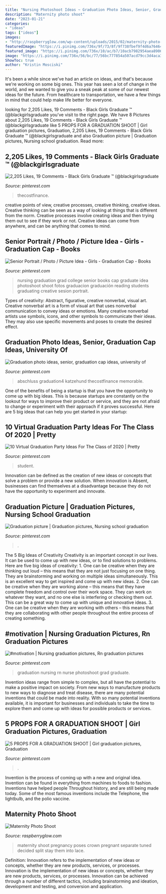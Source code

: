 ```yaml
---
title: "Nursing Photoshoot Ideas ~ Graduation Photo Ideas, Senior, Graduation Cap Ideas, University Of"
description: "Maternity photo shoot"
date: "2023-01-21"
categories:
- "ideas"
tags: ["ideas"]
images:
- "http://raspberryglow.com/wp-content/uploads/2015/02/maternity-photo-shoot-3.jpg"
featuredImage: "https://i.pinimg.com/736x/9f/73/8f/9f738fbef9f4d6a764641891e7a58d9d.jpg"
featured_image: "https://i.pinimg.com/736x/10/ac/b7/10acb7982954aea8906131540a086532.jpg"
image: "https://i.pinimg.com/736x/56/bc/77/56bc777854a507acd79cc3d4aca30bd8.jpg"
ShowToc: true
author: "Kristin Mosciski"
---
```



It's been a while since we've had an article on ideas, and that's because we're working on some big ones. This year has seen a lot of change in the world, and we wanted to give you a sneak peak at some of our newest ideas for the future. From healthcare to transportation, we have a few things in mind that could help make life better for everyone.

	

		
looking for 2,205 Likes, 19 Comments - Black Girls Graduate ™ (@blackgirlsgraduate you've visit to the right page. We have 8 Pictures about 2,205 Likes, 19 Comments - Black Girls Graduate ™ (@blackgirlsgraduate like 5 PROPS FOR A GRADUATION SHOOT | Girl graduation pictures, Graduation, 2,205 Likes, 19 Comments - Black Girls Graduate ™ (@blackgirlsgraduate and also Graduation picture | Graduation pictures, Nursing school graduation. Read more:
		
    
## 2,205 Likes, 19 Comments - Black Girls Graduate ™ (@blackgirlsgraduate

<img loading=lazy src="https://i.pinimg.com/736x/56/bc/77/56bc777854a507acd79cc3d4aca30bd8.jpg" onerror="this.onerror=null;this.src='https://tse1.mm.bing.net/th?id=OIP.ZAFRQMCrXQ6chwVHeT1e-gHaIs&amp;pid=15.1';" alt="2,205 Likes, 19 Comments - Black Girls Graduate ™ (@blackgirlsgraduate">

_Source: pinterest.com_

>thecostfinance. 

	

creative points of view, creative processes, creative thinking, creative ideas.
Creative thinking can be seen as a way of looking at things that is different from the norm. Creative processes involve creating ideas and then trying them out to see if they work or not. Creative ideas can come from anywhere, and can be anything that comes to mind.

    
## Senior Portrait / Photo / Picture Idea - Girls - Graduation Cap - Books

<img loading=lazy src="https://i.pinimg.com/originals/cb/63/c4/cb63c4165391e0768d7ec484e398cfc3.jpg" onerror="this.onerror=null;this.src='https://tse4.mm.bing.net/th?id=OIP.PC1RrGdfjNPJ1PTRyctxfgHaLL&amp;pid=15.1';" alt="Senior Portrait / Photo / Picture Idea - Girls - Graduation Cap - Books">

_Source: pinterest.com_

>nursing graduation grad college senior books cap graduate idea photoshoot shoot fotos graduacion graduación reading students graduating creative sesion portrait. 

	

Types of creativity: Abstract, figurative, creative nonverbal, visual art.
Creative nonverbal art is a form of visual art that uses nonverbal communication to convey ideas or emotions. Many creative nonverbal artists use symbols, icons, and other symbols to communicate their ideas. They may also use specific movements and poses to create the desired effect.

    
## Graduation Photo Ideas, Senior, Graduation Cap Ideas, University Of

<img loading=lazy src="https://i.pinimg.com/originals/de/49/77/de49772057a97ac21e8be4cae4a480ad.jpg" onerror="this.onerror=null;this.src='https://tse3.mm.bing.net/th?id=OIP.7aM9XRZiHiKntEiJCvaGagHaJ4&amp;pid=15.1';" alt="Graduation photo ideas, senior, graduation cap ideas, university of">

_Source: pinterest.com_

>abschluss graduation4 katzehund thecostfinance memorable. 

	

One of the benefits of being a startup is that you have the opportunity to come up with big ideas. This is because startups are constantly on the lookout for ways to improve their product or service, and they are not afraid to change or experiment with their approach if it proves successful. Here are 5 big ideas that can help you get started in your startup: 

    
## 10 Virtual Graduation Party Ideas For The Class Of 2020 | Pretty

<img loading=lazy src="https://i.pinimg.com/736x/10/ac/b7/10acb7982954aea8906131540a086532.jpg" onerror="this.onerror=null;this.src='https://tse2.mm.bing.net/th?id=OIP.dKWp2D6j1NtCxFWJNFH6YgHaLH&amp;pid=15.1';" alt="10 Virtual Graduation Party Ideas For The Class of 2020 | Pretty">

_Source: pinterest.com_

>student. 

	

Innovation can be defined as the creation of new ideas or concepts that solve a problem or provide a new solution. When innovation is Absent, businesses can find themselves at a disadvantage because they do not have the opportunity to experiment and innovate.

    
## Graduation Picture | Graduation Pictures, Nursing School Graduation

<img loading=lazy src="https://i.pinimg.com/originals/45/31/d0/4531d08e2dd1a029e0b4b26494006f4d.png" onerror="this.onerror=null;this.src='https://tse2.mm.bing.net/th?id=OIP.cBfbAeELWXlx9Bad4orSrgHaNL&amp;pid=15.1';" alt="Graduation picture | Graduation pictures, Nursing school graduation">

_Source: pinterest.com_

>. 

	

The 5 Big Ideas of Creativity
Creativity is an important concept in our lives. It can be used to come up with new ideas, or to find solutions to problems. Here are five big ideas of creativity: 1. One can be creative when they are thinking out loud – this means that they are not just focusing on one thing. They are brainstorming and working on multiple ideas simultaneously. This is an excellent way to get inspired and come up with new ideas. 2. One can be creative when they are working alone – this means that they have complete freedom and control over their work space. They can work on whatever they want, and no one else is interfering or checking them out. This can be a great way to come up with unique and innovative ideas. 3. One can be creative when they are working with others – this means that they are collaborating with other people throughout the entire process of creating something.

    
## #motivation | Nursing Graduation Pictures, Rn Graduation Pictures

<img loading=lazy src="https://i.pinimg.com/originals/53/7d/95/537d959e25f16584de445de6874c28cf.jpg" onerror="this.onerror=null;this.src='https://tse1.mm.bing.net/th?id=OIP.NhrLUz87nZU_uWIo_exkWAHaLN&amp;pid=15.1';" alt="#motivation | Nursing graduation pictures, Rn graduation pictures">

_Source: pinterest.com_

>graduation nursing rn nurse photoshoot grad graduate. 

	

Invention ideas range from simple to complex, but all have the potential to make a positive impact on society. From new ways to manufacture products to new ways to diagnose and treat disease, there are many potential inventions that could be made into reality. With so many potential inventions available, it is important for businesses and individuals to take the time to explore them and come up with ideas for possible products or services.

    
## 5 PROPS FOR A GRADUATION SHOOT | Girl Graduation Pictures, Graduation

<img loading=lazy src="https://i.pinimg.com/736x/9f/73/8f/9f738fbef9f4d6a764641891e7a58d9d.jpg" onerror="this.onerror=null;this.src='https://tse4.mm.bing.net/th?id=OIP.5K_ZqMy6SxwVHUZBmmy28wHaLH&amp;pid=15.1';" alt="5 PROPS FOR A GRADUATION SHOOT | Girl graduation pictures, Graduation">

_Source: pinterest.com_

>. 

	

Invention is the process of coming up with a new and original idea. Invention can be found in everything from machines to foods to fashion. Inventions have helped people Throughout history, and are still being made today. Some of the most famous inventions include the Telephone, the lightbulb, and the polio vaccine.

    
## Maternity Photo Shoot

<img loading=lazy src="http://raspberryglow.com/wp-content/uploads/2015/02/maternity-photo-shoot-3.jpg" onerror="this.onerror=null;this.src='https://tse3.mm.bing.net/th?id=OIP._iSgI1YSpiTdYvlO9OndtgHaLH&amp;pid=15.1';" alt="Maternity Photo Shoot">

_Source: raspberryglow.com_

>maternity shoot pregnancy poses crown pregnant separate tuned decided split stay them into lace. 

	

Definition: Innovation refers to the implementation of new ideas or concepts, whether they are new products, services, or processes.
Innovation is the implementation of new ideas or concepts, whether they are new products, services, or processes. Innovation can be achieved through a number of different tactics, including brainstorming and ideation, development and testing, and conversion and application.

